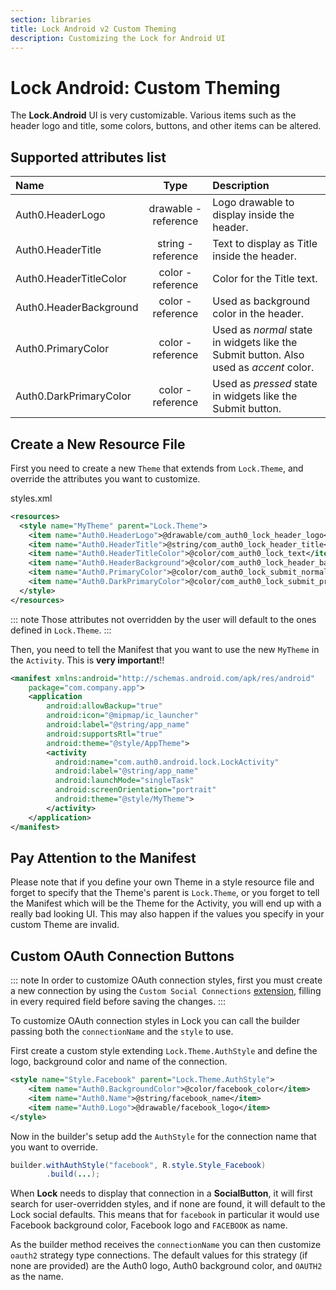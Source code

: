```yaml
---
section: libraries
title: Lock Android v2 Custom Theming
description: Customizing the Lock for Android UI
---
```

# Lock Android: Custom Theming

The **Lock.Android** UI is very customizable. Various items such as the header logo and title, some colors, buttons, and other items can be altered.

## Supported attributes list

| Name | Type | Description |
| :--- | :---: | :--- |
|Auth0.HeaderLogo | drawable - reference | Logo drawable to display inside the header. |
|Auth0.HeaderTitle | string - reference | Text to display as Title inside the header. |
|Auth0.HeaderTitleColor | color - reference | Color for the Title text. |
|Auth0.HeaderBackground | color - reference | Used as background color in the header. |
|Auth0.PrimaryColor | color - reference | Used as _normal_ state in widgets like the Submit button. Also used as _accent_ color. |
|Auth0.DarkPrimaryColor | color - reference | Used as _pressed_ state in widgets like the Submit button. |

## Create a New Resource File

First you need to create a new `Theme` that extends from `Lock.Theme`, and override the attributes you want to customize.

styles.xml

```xml
<resources>
  <style name="MyTheme" parent="Lock.Theme">
    <item name="Auth0.HeaderLogo">@drawable/com_auth0_lock_header_logo</item>
    <item name="Auth0.HeaderTitle">@string/com_auth0_lock_header_title</item>
    <item name="Auth0.HeaderTitleColor">@color/com_auth0_lock_text</item>
    <item name="Auth0.HeaderBackground">@color/com_auth0_lock_header_background</item>
    <item name="Auth0.PrimaryColor">@color/com_auth0_lock_submit_normal</item>
    <item name="Auth0.DarkPrimaryColor">@color/com_auth0_lock_submit_pressed</item>
  </style>
</resources>
```

::: note
Those attributes not overridden by the user will default to the ones defined in `Lock.Theme`.
:::

Then, you need to tell the Manifest that you want to use the new `MyTheme` in the `Activity`. This is **very important**!!

```xml
<manifest xmlns:android="http://schemas.android.com/apk/res/android"
    package="com.company.app">
    <application
        android:allowBackup="true"
        android:icon="@mipmap/ic_launcher"
        android:label="@string/app_name"
        android:supportsRtl="true"
        android:theme="@style/AppTheme">
        <activity
          android:name="com.auth0.android.lock.LockActivity"
          android:label="@string/app_name"
          android:launchMode="singleTask"
          android:screenOrientation="portrait"
          android:theme="@style/MyTheme">
        </activity>
    </application>
</manifest>
```

## Pay Attention to the Manifest

Please note that if you define your own Theme in a style resource file and forget to specify that the Theme's parent is `Lock.Theme`, or you forget to tell the Manifest which will be the Theme for the Activity, you will end up with a really bad looking UI. This may also happen if the values you specify in your custom Theme are invalid.

## Custom OAuth Connection Buttons

::: note
In order to customize OAuth connection styles, first you must create a new connection by using the `Custom Social Connections` [extension](${manage_url}/#/extensions), filling in every required field before saving the changes.
:::

To customize OAuth connection styles in Lock you can call the builder passing both the `connectionName` and the `style` to use.

First create a custom style extending `Lock.Theme.AuthStyle` and define the logo, background color and name of the connection.

```xml
<style name="Style.Facebook" parent="Lock.Theme.AuthStyle">
    <item name="Auth0.BackgroundColor">@color/facebook_color</item>
    <item name="Auth0.Name">@string/facebook_name</item>
    <item name="Auth0.Logo">@drawable/facebook_logo</item>
</style>
```

Now in the builder's setup add the `AuthStyle` for the connection name that you want to override.

```java
builder.withAuthStyle("facebook", R.style.Style_Facebook)
        .build(...);
```

When **Lock** needs to display that connection in a **SocialButton**, it will first search for user-overridden styles, and if none are found, it will default to the Lock social defaults. This means that for `facebook` in particular it would use Facebook background color, Facebook logo and `FACEBOOK` as name.

As the builder method receives the `connectionName` you can then customize `oauth2` strategy type connections. The default values for this strategy (if none are provided) are the Auth0 logo, Auth0 background color, and `OAUTH2` as the name.

